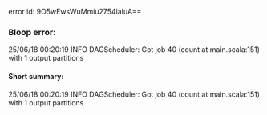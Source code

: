 error id: 9O5wEwsWuMmiu2754laIuA==
### Bloop error:

25/06/18 00:20:19 INFO DAGScheduler: Got job 40 (count at main.scala:151) with 1 output partitions
#### Short summary: 

25/06/18 00:20:19 INFO DAGScheduler: Got job 40 (count at main.scala:151) with 1 output partitions